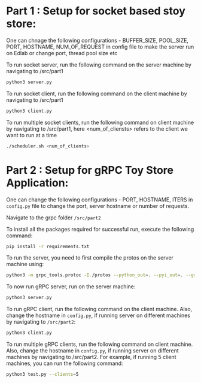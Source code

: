 # Part 1 : Setup for socket based stoy store:

One can chnage the following configurations - BUFFER_SIZE, POOL_SIZE, PORT, HOSTNAME, NUM_OF_REQUEST in config file to make the server run on Edlab or change port, thread pool size etc

To run socket server, run the following command on the server machine by navigating to /src/part1
```bash
python3 server.py
```

To run socket client, run the following command on the client machine by navigating to /src/part1
```bash
python3 client.py
```

To run multiple socket clients, run the following command on client machine  by navigating to /src/part1, here <num_of_cliensts> refers to the client we want to run at a time
```bash
./scheduler.sh <num_of_clients>
```


# Part 2 : Setup for gRPC Toy Store Application:

One can change the following configurations - PORT, HOSTNAME, ITERS in `config.py` file to change the port, server hostname or number of requests.

Navigate to the grpc folder `/src/part2`

To install all the packages required for successful run, execute the following command:

```bash
pip install -r requirements.txt
```

To run the server, you need to first compile the protos on the server machine using:

```bash
python3 -m grpc_tools.protoc -I./protos --python_out=. --pyi_out=. --grpc_python_out=. ./protos/route_guide.proto
```

To now run gRPC server, run on the server machine:

```bash
python3 server.py
```

To run gRPC client, run the following command on the client machine. Also, change the hostname in `config.py`, if running server on different machines by navigating to `/src/part2`:

```bash
python3 client.py
```

To run multiple gRPC clients, run the following command on client machine. Also, change the hostname in `config.py`, if running server on different machines by navigating to /src/part2. For example, if running 5 client machines, you can run the following command:

```bash
python3 test.py --clients=5
```

